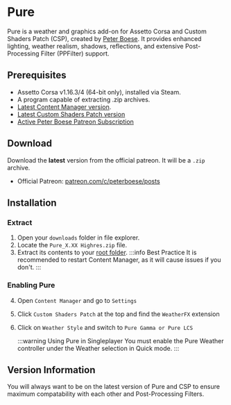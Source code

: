 # Pure

> <Badge type="danger" text="Outdated"/> <Badge type="warning" text="Under Review"/>

Pure is a weather and graphics add-on for Assetto Corsa and Custom Shaders Patch (CSP), created by [Peter Boese](/creators/peter-boese). It provides enhanced lighting, weather realism, shadows, reflections, and extensive Post-Processing Filter (PPFilter) support.

## Prerequisites

- Assetto Corsa v1.16.3/4 (64-bit only), installed via Steam.
- A program capable of extracting .zip archives.
- [Latest Content Manager version](installing-cm).
- [Latest Custom Shaders Patch version](installing-csp)
- [Active Peter Boese Patreon Subscription](https://www.patreon.com/c/peterboese/posts)


## Download

Download the **latest** version from the official patreon. It will be a `.zip` archive.

- Official Patreon: [patreon.com/c/peterboese/posts](https://www.patreon.com/c/peterboese/posts)

## Installation

### Extract

1. Open your `downloads` folder in file explorer.
2. Locate the `Pure_X.XX Highres.zip` file.
3. Extract its contents to your [root folder](/guides/modding/root-folder.html#find-your-root-folder).
   :::info Best Practice
   It is recommended to restart Content Manager, as it will cause issues if you don't.
   :::

### Enabling Pure
4. Open `Content Manager` and go to `Settings`
5. Click `Custom Shaders Patch` at the top and find the `WeatherFX` extension
6. Click on `Weather Style` and switch to `Pure Gamma or Pure LCS`

   :::warning Using Pure in Singleplayer
   You must enable the Pure Weather controller under the Weather selection in Quick mode.
   :::

## Version Information

You will always want to be on the latest version of Pure and CSP to ensure maximum compatability with each other and Post-Processing Filters.